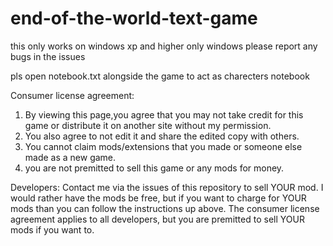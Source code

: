 # end-of-the-world-text-game
this only works on windows xp and higher only windows
please report any bugs in the issues

pls open notebook.txt alongside the game to act as charecters notebook

Consumer license agreement:

1. By viewing this page,you agree that you may not take credit for this game or distribute it on another site without my permission.
2. You also agree to not edit it and share the edited copy with others. 
3. You cannot claim mods/extensions that you made or someone else made as a new game.
4. you are not premitted to sell this game or any mods for money.

Developers:
Contact me via the issues of this repository to sell YOUR mod.
I would rather have the mods be free, but if you want to charge for YOUR mods than you can follow the instructions up above.
The consumer license agreement applies to all developers, but you are premitted to sell YOUR mods if you want to.
